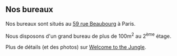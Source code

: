 ## Nos bureaux

Nos bureaux sont situés au [59 rue Beaubourg](https://goo.gl/maps/nZZVD7B3A5YYHggH7) à Paris.

Nous disposons d'un grand bureau de plus de 100m<sup>2</sup> au 2<sup>ème</sup> étage.

Plus de détails (et des photos) sur [Welcome to the Jungle](https://www.welcometothejungle.com/fr/companies/appenin).
